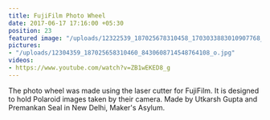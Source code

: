 ```yaml
---
title: FujiFilm Photo Wheel
date: 2017-06-17 17:16:00 +05:30
position: 23
featured image: "/uploads/12322539_187025678310458_1703033883010907768_o.jpg"
pictures:
- "/uploads/12304359_187025658310460_8430608714548764108_o.jpg"
videos:
- https://www.youtube.com/watch?v=ZB1wEKED8_g
---
```


The photo wheel was made using the laser cutter for FujiFilm. It is designed to hold Polaroid images taken by their camera. 
Made by Utkarsh Gupta and Premankan Seal in New Delhi, Maker's Asylum. 